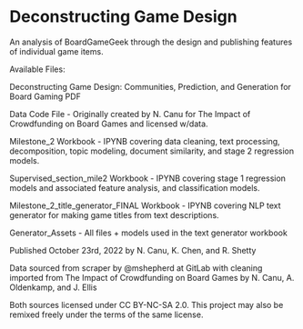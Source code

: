 # Deconstructing Game Design
An analysis of BoardGameGeek through the design and publishing features of individual game items.

Available Files:

Deconstructing Game Design: Communities, Prediction, and Generation for Board Gaming PDF

Data Code File - Originally created by N. Canu for The Impact of Crowdfunding on Board Games and licensed w/data.

Milestone_2 Workbook - IPYNB covering data cleaning, text processing, decomposition, topic modeling, document similarity, and stage 2 regression models.

Supervised_section_mile2 Workbook - IPYNB covering stage 1 regression models and associated feature analysis, and classification models.

Milestone_2_title_generator_FINAL Workbook - IPYNB covering NLP text generator for making game titles from text descriptions.

Generator_Assets - All files + models used in the text generator workbook

Published October 23rd, 2022 by N. Canu, K. Chen, and R. Shetty

Data sourced from scraper by @mshepherd at GitLab 
with cleaning imported from The Impact of Crowdfunding on Board Games by N. Canu, A. Oldenkamp, and J. Ellis 

Both sources licensed under CC BY-NC-SA 2.0. This project may also be remixed freely under the terms of the same license.
